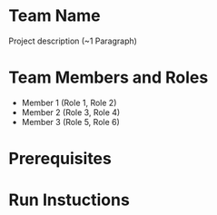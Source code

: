 # Team Name

Project description (~1 Paragraph)

# Team Members and Roles

* Member 1 (Role 1, Role 2)
* Member 2 (Role 3, Role 4)
* Member 3 (Role 5, Role 6)

# Prerequisites

# Run Instuctions
